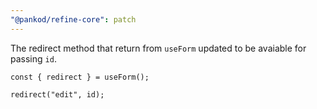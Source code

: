 ```yaml
---
"@pankod/refine-core": patch
---
```


The redirect method that return from `useForm` updated to be avaiable for passing `id`.

```
const { redirect } = useForm();

redirect("edit", id);
```
